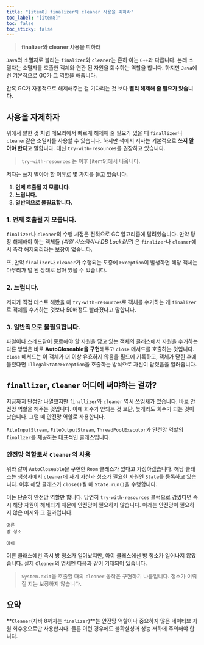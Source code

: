 ```yaml
---
title: "[item8] finalizer와 cleaner 사용을 피하라"
toc_label: "[item8]"
toc: false
toc_sticky: false
---
```


> **finalizer와 cleaner 사용을 피하라**

`Java`의 소멸자로 불리는 `finalizer`와 `cleaner`는 흔히 아는 `C++`과 다릅니다. 본래 소멸자는 소멸자를 호출한 객체와 연관 된 자원을 회수하는 역할을 합니다. 하지만 `Java`에선 기본적으로 GC가 그 역할을 해줍니다. 

간혹 GC가 자동적으로 해제해주는 걸 기다리는 것 보다 **빨리 해제해 줄 필요가 있습니다.**

## 사용을 자제하자
위에서 말한 것 처럼 메모리에서 빠르게 해제해 줄 필요가 있을 때 `finallizer`나 `cleaner`같은 소멸자를 사용할 수 있습니다. 하지만 책에서 저자는 기본적으로 **쓰지 말아야 한다**고 말합니다. 대신 `try-with-resources`를 권장하고 있습니다.

> `try-with-resources` 는 이후 [item9]에서 나옵니다.

저자는 쓰지 말아야 할 이유로 몇 가지를 들고 있습니다.
1. **언제 호출될 지 모릅니다.**
2. **느립니다.**
3. **일반적으로 불필요합니다.**

### 1. 언제 호출될 지 모릅니다.
`finalizer`나 `cleaner`의 수행 시점은 전적으로 GC 알고리즘에 달려있습니다. 만약 당장 해제해야 하는 객체들 *(파일 시스템이나 DB Lock같은)* 은 `finalizer`나 `cleaner`에서 즉각 해제되리라는 보장이 없습니다.

또, 만약 `finalizer`나 `cleaner`가 수행되는 도중에 `Exception`이 발생하면 해당 객체는 마무리가 덜 된 상태로 남아 있을 수 있습니다.

### 2. 느립니다.
저자가 직접 테스트 해봤을 때 `try-with-resources`로 객체를 수거하는 게 `finalizer`로 객체를 수거하는 것보다 50배정도 빨라졌다고 말합니다.

### 3. 일반적으로 불필요합니다.
파일이나 스레드같이 종료해야 할 자원을 담고 있는 객체의 클래스에서 자원을 수거하는 다른 방법은 바로 **AutoCloseable을 구현**해주고 `close` 메서드를 호출하는 것입니다. `close` 메서드는 이 객체가 더 이상 유효하지 않음을 필드에 기록하고, 객체가 닫힌 후에 불렸다면 `IllegalStateException`을 호출하는 방식으로 자신이 닫혔음을 알려줍니다.

## `finallizer`, `Cleaner` 어디에 써야하는 걸까?
지금까지 단점만 나열했지만 `finallizer`와 `cleaner` 역시 쓰임새가 있습니다. 바로 안전망 역할을 해주는 것입니다. 아예 회수가 안되는 것 보단, 늦게라도 회수가 되는 것이 낫습니다. 그럴 때 안전망 역할로 사용합니다.

`FileInputStream`, `FileOutputStream`, `ThreadPoolExecutor`가 안전망 역할의 `finallzer`를 제공하는 대표적인 클래스입니다.

### 안전망 역할로서 `Cleaner`의 사용

<script src="https://gist.github.com/gusah009/ac0149528b2ca3c2d11685109514f417.js"></script>

위와 같이 `AutoCloseable`을 구현한 `Room` 클래스가 있다고 가정하겠습니다. 해당 클래스는 생성자에서 `cleaner`에 자기 자신과 청소가 필요한 자원인 `State`를 등록하고 있습니다. 이후 해당 클래스가 `close()`될 때 `State.run()`을 수행합니다.

이는 단순히 안전망 역할만 합니다. 당연히 `try-with-resources` 블럭으로 감쌌다면 즉시 해당 자원이 해제되기 때문에 안전망이 필요하지 않습니다. 아래는 안전망이 필요하지 않은 예시와 그 결과입니다.

<script src="https://gist.github.com/gusah009/997b4abb237a3574d695b82f577def83.js"></script>

```
어른
방 청소
```

<script src="https://gist.github.com/gusah009/dab4e7d54b368af4417cc488f15eea6b.js"></script>

```
아이
```

어른 클래스에선 즉시 방 청소가 일어났지만, 아이 클래스에선 방 청소가 일어나지 않았습니다. 실제 `Cleaner`의 명세엔 다음과 같이 기재되어 있습니다.
> `System.exit`을 호출할 때의 `cleaner` 동작은 구현하기 나름입니다. 청소가 이뤄질 지는 보장하지 않습니다.

## 요약
**`Cleaner`(자바 8까지는 `finalizer`)**는 안전망 역할이나 중요하지 않은 네이티브 자원 회수용으로만 사용합시다. 물론 이런 경우에도 불확실성과 성능 저하에 주의해야 합니다.
